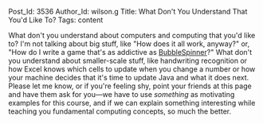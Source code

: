 Post_Id: 3536
Author_Id: wilson.g
Title: What Don't You Understand That You'd Like To?
Tags: content

<p>What don't you understand about computers and computing that you'd like to? I'm not talking about big stuff, like "How does it all work, anyway?" or, "How do I write a game that's as addictive as <a href="http://www.deadwhale.com/play.php?game=774">BubbleSpinner</a>?" What don't you understand about smaller-scale stuff, like handwriting recognition or how Excel knows which cells to update when you change a number or how your machine decides that it's time to update Java and what it does next. Please let me know, or if you're feeling shy, point your friends at this page and have them ask for you&mdash;we have to use <em>something</em> as motivating examples for this course, and if we can explain something interesting while teaching you fundamental computing concepts, so much the better.</p>
